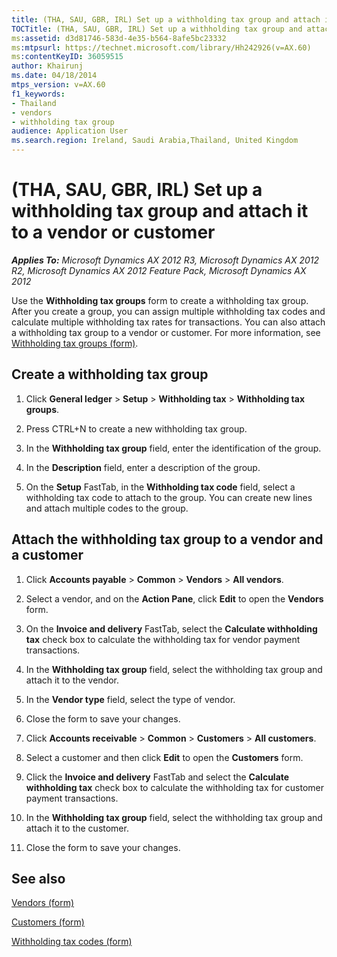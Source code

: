 ```yaml
---
title: (THA, SAU, GBR, IRL) Set up a withholding tax group and attach it to a vendor or customer
TOCTitle: (THA, SAU, GBR, IRL) Set up a withholding tax group and attach it to a vendor or customer
ms:assetid: d3d81746-583d-4e35-b564-8afe5bc23332
ms:mtpsurl: https://technet.microsoft.com/library/Hh242926(v=AX.60)
ms:contentKeyID: 36059515
author: Khairunj
ms.date: 04/18/2014
mtps_version: v=AX.60
f1_keywords:
- Thailand
- vendors
- withholding tax group
audience: Application User
ms.search.region: Ireland, Saudi Arabia,Thailand, United Kingdom
---
```


# (THA, SAU, GBR, IRL) Set up a withholding tax group and attach it to a vendor or customer 


_**Applies To:** Microsoft Dynamics AX 2012 R3, Microsoft Dynamics AX 2012 R2, Microsoft Dynamics AX 2012 Feature Pack, Microsoft Dynamics AX 2012_

Use the **Withholding tax groups** form to create a withholding tax group. After you create a group, you can assign multiple withholding tax codes and calculate multiple withholding tax rates for transactions. You can also attach a withholding tax group to a vendor or customer. For more information, see [Withholding tax groups (form)](https://technet.microsoft.com/library/aa591973\(v=ax.60\)).

## Create a withholding tax group

1.  Click **General ledger** \> **Setup** \> **Withholding tax** \> **Withholding tax groups**.

2.  Press CTRL+N to create a new withholding tax group.

3.  In the **Withholding tax group** field, enter the identification of the group.

4.  In the **Description** field, enter a description of the group.

5.  On the **Setup** FastTab, in the **Withholding tax code** field, select a withholding tax code to attach to the group. You can create new lines and attach multiple codes to the group.

## Attach the withholding tax group to a vendor and a customer

1.  Click **Accounts payable** \> **Common** \> **Vendors** \> **All vendors**.

2.  Select a vendor, and on the **Action Pane**, click **Edit** to open the **Vendors** form.

3.  On the **Invoice and delivery** FastTab, select the **Calculate withholding tax** check box to calculate the withholding tax for vendor payment transactions.

4.  In the **Withholding tax group** field, select the withholding tax group and attach it to the vendor.

5.  In the **Vendor type** field, select the type of vendor.

6.  Close the form to save your changes.

7.  Click **Accounts receivable** \> **Common** \> **Customers** \> **All customers**.

8.  Select a customer and then click **Edit** to open the **Customers** form.

9.  Click the **Invoice and delivery** FastTab and select the **Calculate withholding tax** check box to calculate the withholding tax for customer payment transactions.

10. In the **Withholding tax group** field, select the withholding tax group and attach it to the customer.

11. Close the form to save your changes.

## See also

[Vendors (form)](https://technet.microsoft.com/library/aa592162\(v=ax.60\))

[Customers (form)](https://technet.microsoft.com/library/aa590606\(v=ax.60\))

[Withholding tax codes (form)](https://technet.microsoft.com/library/aa585361\(v=ax.60\))

  


